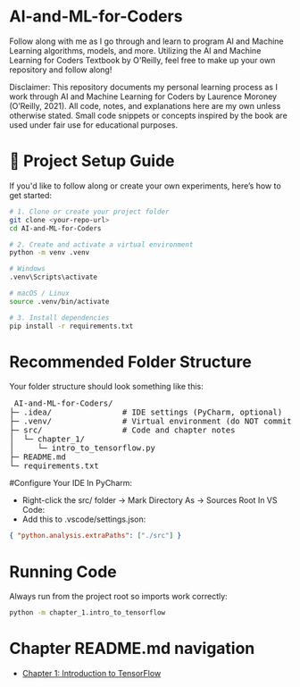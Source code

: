 # AI-and-ML-for-Coders
Follow along with me as I go through and learn to program AI and Machine Learning algorithms, models, and more. Utilizing the AI and Machine Learning for Coders Textbook by O'Reilly,
feel free to make up your own repository and follow along!

Disclaimer:
This repository documents my personal learning process as I work through AI and Machine Learning for Coders by Laurence Moroney (O’Reilly, 2021).
All code, notes, and explanations here are my own unless otherwise stated. Small code snippets or concepts inspired by the book are used under fair use for educational purposes.

# 🧠 Project Setup Guide

If you'd like to follow along or create your own experiments, here’s how to get started:

```bash
# 1. Clone or create your project folder
git clone <your-repo-url>
cd AI-and-ML-for-Coders

# 2. Create and activate a virtual environment
python -m venv .venv

# Windows
.venv\Scripts\activate

# macOS / Linux
source .venv/bin/activate

# 3. Install dependencies
pip install -r requirements.txt
```
# Recommended Folder Structure
Your folder structure should look something like this:

<pre> AI-and-ML-for-Coders/
├─ .idea/               # IDE settings (PyCharm, optional)
├─ .venv/               # Virtual environment (do NOT commit)
├─ src/                 # Code and chapter notes
│  └─ chapter_1/
│     └─ intro_to_tensorflow.py
├─ README.md
└─ requirements.txt
</pre>

#Configure Your IDE
In PyCharm: 
- Right-click the src/ folder → Mark Directory As → Sources Root
In VS Code:
- Add this to .vscode/settings.json:

```json
{ "python.analysis.extraPaths": ["./src"] }
```

# Running Code

Always run from the project root so imports work correctly:

```bash
python -m chapter_1.intro_to_tensorflow
```

# Chapter README.md navigation
- [Chapter 1: Introduction to TensorFlow](src/chapter_1/README.md)
